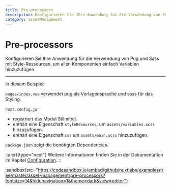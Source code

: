 ```yaml
---
title: Pre-processors
description: Konfigurieren Sie Ihre Anwendung für die Verwendung von Pug und Sass mit Style-Ressourcen, um allen Komponenten einfach Variablen hinzuzufügen.
category: assetManagement
---
```


# Pre-processors

Konfigurieren Sie Ihre Anwendung für die Verwendung von Pug und Sass mit Style-Ressourcen, um allen Komponenten einfach Variablen hinzuzufügen.

---

In diesem Beispiel:

`pages/index.vue` verwendet pug als Vorlagensprache und sass für das Styling.

`nuxt.config.js`:

- registriert das Modul Stilmittel.
- enthält eine Eigenschaft `styleResources`, um `assets/variables.scss` hinzuzufügen.
- enthält eine Eigenschaft `css` um `assets/main.scss` hinzuzufügen.

`package.json` zeigt die benötigten Dependencies.

::alert{type="next"}
Weitere Informationen finden Sie in der Dokumentation im Kapitel [Configuration](/docs/features/configuration#pre-processors).
::

:sandbox{src="https://codesandbox.io/embed/github/nuxtlabs/examples/tree/master/asset-management/pre-processors?fontsize=14&hidenavigation=1&theme=dark&view=editor"}
